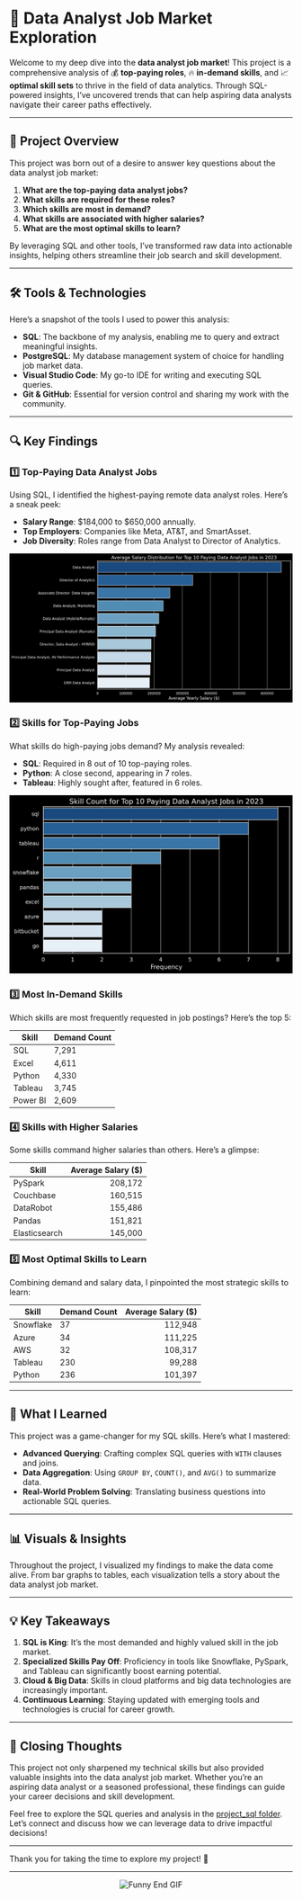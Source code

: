 # 🚀 Data Analyst Job Market Exploration

Welcome to my deep dive into the **data analyst job market**! This project is a comprehensive analysis of 💰 **top-paying roles**, 🔥 **in-demand skills**, and 📈 **optimal skill sets** to thrive in the field of data analytics. Through SQL-powered insights, I’ve uncovered trends that can help aspiring data analysts navigate their career paths effectively.

---

## 📖 Project Overview

This project was born out of a desire to answer key questions about the data analyst job market:

1. **What are the top-paying data analyst jobs?**
2. **What skills are required for these roles?**
3. **Which skills are most in demand?**
4. **What skills are associated with higher salaries?**
5. **What are the most optimal skills to learn?**

By leveraging SQL and other tools, I’ve transformed raw data into actionable insights, helping others streamline their job search and skill development.

---

## 🛠️ Tools & Technologies

Here’s a snapshot of the tools I used to power this analysis:

- **SQL**: The backbone of my analysis, enabling me to query and extract meaningful insights.
- **PostgreSQL**: My database management system of choice for handling job market data.
- **Visual Studio Code**: My go-to IDE for writing and executing SQL queries.
- **Git & GitHub**: Essential for version control and sharing my work with the community.

---

## 🔍 Key Findings

### 1️⃣ Top-Paying Data Analyst Jobs
Using SQL, I identified the highest-paying remote data analyst roles. Here’s a sneak peek:

- **Salary Range**: $184,000 to $650,000 annually.
- **Top Employers**: Companies like Meta, AT&T, and SmartAsset.
- **Job Diversity**: Roles range from Data Analyst to Director of Analytics.

![Top Paying Roles](Charts/1_top_paying_roles.png)

### 2️⃣ Skills for Top-Paying Jobs
What skills do high-paying jobs demand? My analysis revealed:

- **SQL**: Required in 8 out of 10 top-paying roles.
- **Python**: A close second, appearing in 7 roles.
- **Tableau**: Highly sought after, featured in 6 roles.

![Top Paying Skills](Charts/2_top_paying_roles_skills.png)

### 3️⃣ Most In-Demand Skills
Which skills are most frequently requested in job postings? Here’s the top 5:

| Skill      | Demand Count |
|------------|--------------|
| SQL        | 7,291        |
| Excel      | 4,611        |
| Python     | 4,330        |
| Tableau    | 3,745        |
| Power BI   | 2,609        |

### 4️⃣ Skills with Higher Salaries
Some skills command higher salaries than others. Here’s a glimpse:

| Skill          | Average Salary ($) |
|-----------------|-------------------:|
| PySpark         | 208,172           |
| Couchbase       | 160,515           |
| DataRobot       | 155,486           |
| Pandas          | 151,821           |
| Elasticsearch   | 145,000           |

### 5️⃣ Most Optimal Skills to Learn
Combining demand and salary data, I pinpointed the most strategic skills to learn:

| Skill       | Demand Count | Average Salary ($) |
|-------------|--------------|-------------------:|
| Snowflake   | 37           | 112,948           |
| Azure       | 34           | 111,225           |
| AWS         | 32           | 108,317           |
| Tableau     | 230          | 99,288            |
| Python      | 236          | 101,397           |

---

## 🧠 What I Learned

This project was a game-changer for my SQL skills. Here’s what I mastered:

- **Advanced Querying**: Crafting complex SQL queries with `WITH` clauses and joins.
- **Data Aggregation**: Using `GROUP BY`, `COUNT()`, and `AVG()` to summarize data.
- **Real-World Problem Solving**: Translating business questions into actionable SQL queries.

---

## 📊 Visuals & Insights

Throughout the project, I visualized my findings to make the data come alive. From bar graphs to tables, each visualization tells a story about the data analyst job market.

---

## 💡 Key Takeaways

1. **SQL is King**: It’s the most demanded and highly valued skill in the job market.
2. **Specialized Skills Pay Off**: Proficiency in tools like Snowflake, PySpark, and Tableau can significantly boost earning potential.
3. **Cloud & Big Data**: Skills in cloud platforms and big data technologies are increasingly important.
4. **Continuous Learning**: Staying updated with emerging tools and technologies is crucial for career growth.

---

## 🎯 Closing Thoughts

This project not only sharpened my technical skills but also provided valuable insights into the data analyst job market. Whether you’re an aspiring data analyst or a seasoned professional, these findings can guide your career decisions and skill development.

Feel free to explore the SQL queries and analysis in the [project_sql folder](/Project1_sql/). Let’s connect and discuss how we can leverage data to drive impactful decisions!

---

Thank you for taking the time to explore my project! 🚀

---

<p align="center">
    <img src="https://media.giphy.com/media/3o7abldj0b3rxrZUxW/giphy.gif" alt="Funny End GIF">
</p>
